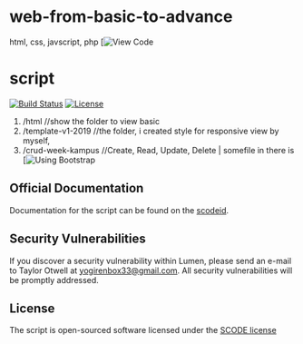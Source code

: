 # web-from-basic-to-advance

html, css, javscript, php [![View Code](https://github.com/yogithesymbian/web-from-basic-to-advance?files=1)

# script

[![Build Status](https://travis-ci.org/laravel/lumen-framework.svg)](https://github.com/yogithesymbian/web-from-basic-to-advance)
[![License](https://poser.pugx.org/laravel/lumen-framework/license.svg)](https://github.com/yogithesymbian/web-from-basic-to-advance)

1. /html //show the folder to view basic
2. /template-v1-2019 //the folder, i created style for responsive view by myself,
3. /crud-week-kampus //Create, Read, Update, Delete | somefile in there is [![Using Bootstrap](https://getbootstrap.com/)

## Official Documentation

Documentation for the script can be found on the [scodeid](#).

## Security Vulnerabilities

If you discover a security vulnerability within Lumen, please send an e-mail to Taylor Otwell at yogirenbox33@gmail.com. All security vulnerabilities will be promptly addressed.

## License

The script is open-sourced software licensed under the [SCODE license](http://opensource.org/#)
